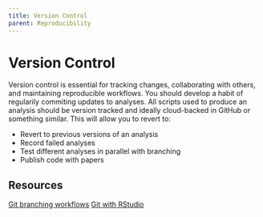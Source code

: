```yaml
---
title: Version Control
parent: Reproducibility
---
```


# Version Control

Version control is essential for tracking changes, collaborating with others, and maintaining reproducible workflows. You should develop a habit of regularily commiting updates to analyses. All scripts used to produce an analysis should be version tracked and ideally cloud-backed in GitHub or something similar. This will allow you to revert to:

* Revert to previous versions of an analysis
* Record failed analyses
* Test different analyses in parallel with branching
* Publish code with papers

## Resources

[Git branching workflows](https://nvie.com/posts/a-successful-git-branching-model/)
[Git with RStudio](https://happygitwithr.com/usage-intro)